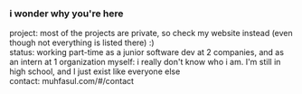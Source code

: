 ### i wonder why you're here

project: most of the projects are private, so check my website instead (even though not everything is listed there) :)  
status: working part-time as a junior software dev at 2 companies, and as an intern at 1 organization
myself: i really don't know who i am. I'm still in high school, and I just exist like everyone else  
contact: muhfasul.com/#/contact  



<!--
**muhfasul159/muhfasul159** is a ✨ _special_ ✨ repository because its `README.md` (this file) appears on your GitHub profile.

Here are some ideas to get you started:

- 🔭 I’m currently working on ...
- 🌱 I’m currently learning ...
- 👯 I’m looking to collaborate on ...
- 🤔 I’m looking for help with ...
- 💬 Ask me about ...
- 📫 How to reach me: ...
- 😄 Pronouns: ...
- ⚡ Fun fact: ...
-->
